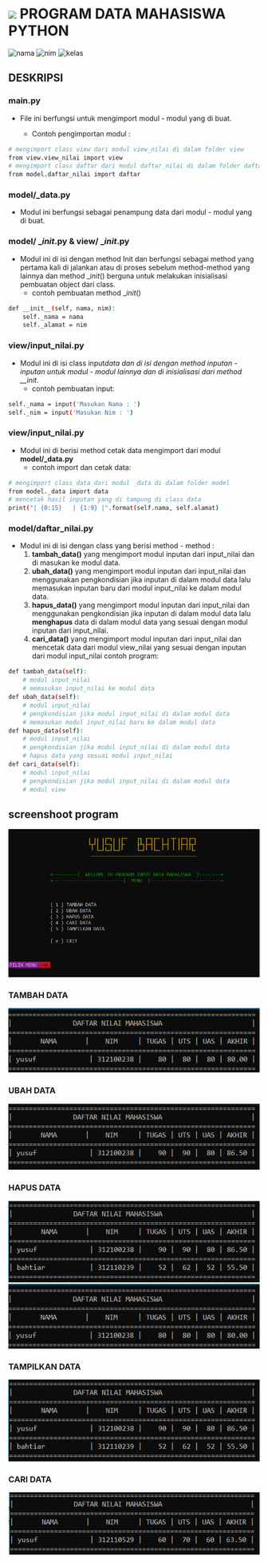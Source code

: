 # ![](https://upload.wikimedia.org/wikipedia/commons/0/0a/Python.svg) **PROGRAM DATA MAHASISWA PYTHON**

![nama](https://img.shields.io/badge/nama-Yusuf%20bachtiar-orange.svg)
![nim](https://img.shields.io/badge/nim-312110238-blue.svg)
![kelas](https://img.shields.io/badge/kelas-TI.21.C5-orange.svg)

## **DESKRIPSI**

### **main.py**

- File ini berfungsi untuk mengimport modul - modul yang di buat.

  - Contoh pengimportan modul :

```sh
# mengimport class view dari modul view_nilai di dalam folder view
from view.view_nilai import view
# mengimport class daftar dari modul daftar_nilai di dalam folder daftar
from model.daftar_nilai import daftar
```

### **model/\_data.py**

- Modul ini berfungsi sebagai penampung data dari modul - modul yang di buat.

### **model/ \__init_.py & view/ \__init_.py**

- Modul ini di isi dengan method Init dan berfungsi sebagai method yang pertama kali di jalankan atau di proses sebelum method-method yang lainnya dan method
  \__init_() berguna untuk melakukan inisialisasi pembuatan object dari class.
  - contoh pembuatan method \__init_()

```sh
def __init__(self, nama, nim):
    self._nama = nama
    self._alamat = nim
```

### **view/input_nilai.py**

- Modul ini di isi class input*data dan di isi dengan method inputan - inputan untuk modul - modul lainnya dan di inisialisasi dari method \_\_init*.
  - contoh pembuatan input:

```sh
self._nama = input('Masukan Nama : ')
self._nim = input('Masukan Nim : ')
```

### **view/input_nilai.py**

- Modul ini di berisi method cetak data mengimport dari modul **model/\_data.py**
  - contoh import dan cetak data:

```sh
# mengimport class data dari modul _data di dalam folder model
from model._data import data
# mencetak hasil inputan yang di tampung di class data
print("| {0:15}   | {1:9} |".format(self.nama, self.alamat)
```

### **model/daftar_nilai.py**

- Modul ini di isi dengan class yang berisi method - method :
  1. **tambah_data()** yang mengimport modul inputan dari input_nilai dan di masukan ke modul data.
  2. **ubah_data()** yang mengimport modul inputan dari input_nilai dan menggunakan pengkondisian jika inputan di dalam modul data lalu memasukan inputan baru dari modul input_nilai ke dalam modul data.
  3. **hapus_data()** yang mengimport modul inputan dari input_nilai dan menggunakan pengkondisian jika inputan di dalam modul data lalu **menghapus** data di dalam modul data yang sesuai dengan modul inputan dari input_nilai.
  4. **cari_data()** yang mengimport modul inputan dari input_nilai dan mencetak data dari modul view_nilai yang sesuai dengan inputan dari modul input_nilai
     contoh program:

```sh
def tambah_data(self):
    # modul input_nilai
    # memasukan input_nilai ke modul data
def ubah_data(self):
    # modul input_nilai
    # pengkondisian jika modul input_nilai di dalam modul data
    # memasukan modul input_nilai baru ke dalam modul data
def hapus_data(self):
    # modul input_nilai
    # pengkondisian jika modul input_nilai di dalam modul data
    # hapus data yang sesuai modul input_nilai
def cari_data(self):
    # modul input_nilai
    # pengkondisian jika modul input_nilai di dalam modul data
    # modul view
```

## **screenshoot program**

![.](media/1.png)
<br>

### **TAMBAH DATA**

![.](media/2.png)

### **UBAH DATA**

![.](media/3.png)

### **HAPUS DATA**

![.](media/4.png)
![.](media/2.png)

### **TAMPILKAN DATA**

![.](media/4.png)

### **CARI DATA**

![.](media/5.png)

